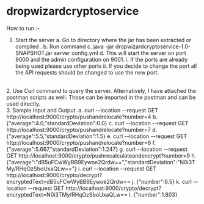 # dropwizardcryptoservice
How to run :-
1. Start the server
a.	Go to directory where the jar has been extracted or compiled .
b.	Run command 
c.	java -jar dropwizardcryptoservice-1.0-SNAPSHOT.jar server config.yml
d.	This will start the server on port 9000 and the admin configuration on 9001.
i.	If the ports are already being used please use other ports
ii.	If you decide to change the port all the API requests should be changed to use the new port.
<br>
2. Use Curl command to query the server. Alternatively, I have attached the postman scripts as well. Those can be imported in the postman and can be used directly.

<br>
3. Sample Input and Output.
a.	curl --location --request GET http://localhost:9000/crypto/pushandrelocate?number=4
b.	{"average":4.0,"standardDeviation":0.0}
c.	curl --location --request GET http://localhost:9000/crypto/pushandrelocate?number=7 
d.	{"average":5.5,"standardDeviation":1.5}
e.	curl --location --request GET http://localhost:9000/crypto/pushandrelocate?number=6 
f.	{"average":5.667,"standardDeviation":1.247}
g.	curl --location --request GET http://localhost:9000/crypto/pushrecalculateandencrypt?number=9 
h.	{"average":"dB5uFCwWyBB9Eywoe2Qrdw==","standardDeviation":"N0i3TMy/RHqOzSboUxaQLw=="}
i.	curl --location --request GET http://localhost:9000/crypto/decrypt?encryptedText=dB5uFCwWyBB9Eywoe2Qrdw== 
j.	{"number":6.5}
k.	curl --location --request GET http://localhost:9000/crypto/decrypt?encryptedText=N0i3TMy/RHqOzSboUxaQLw== 
l.	{"number":1.803}

